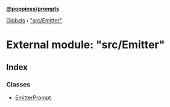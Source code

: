 **[@poppinss/prompts](../README.md)**

[Globals](../README.md) › ["src/Emitter"](_src_emitter_.md)

# External module: "src/Emitter"

## Index

### Classes

* [EmitterPrompt](../classes/_src_emitter_.emitterprompt.md)